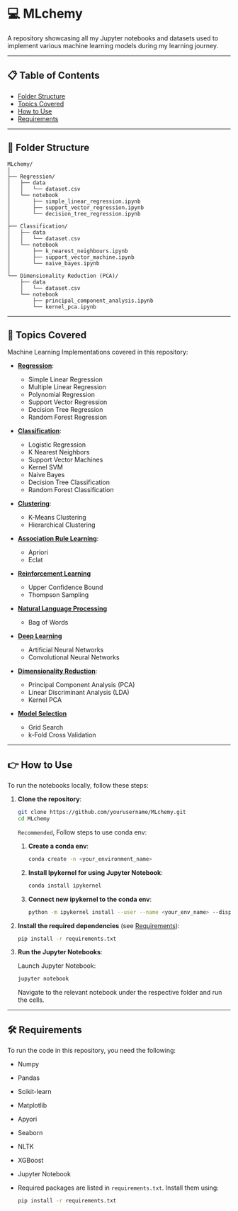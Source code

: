 # 💻 MLchemy

A repository showcasing all my Jupyter notebooks and datasets used to implement various machine learning models during my learning journey.

---

## 📋 Table of Contents

- [Folder Structure](#folder-structure)
- [Topics Covered](#topics-covered)
- [How to Use](#how-to-use)
- [Requirements](#requirements)

---

## 📂 Folder Structure

```
MLchemy/
│
├── Regression/
│   ├── data
│   │   └── dataset.csv
│   └── notebook
│       ├── simple_linear_regression.ipynb
│       ├── support_vector_regression.ipynb
│       └── decision_tree_regression.ipynb
│
├── Classification/
│   ├── data
│   │   └── dataset.csv
│   └── notebook
│       ├── k_nearest_neighbours.ipynb
│       ├── support_vector_machine.ipynb
│       └── naive_bayes.ipynb
│
└── Dimensionality Reduction (PCA)/
    ├── data
    │   └── dataset.csv
    └── notebook
        ├── principal_component_analysis.ipynb
        └── kernel_pca.ipynb
```

---

## 📎 Topics Covered

Machine Learning Implementations covered in this repository:

- **[Regression](./Regression/)**: 
   - Simple Linear Regression
   - Multiple Linear Regression
   - Polynomial Regression
   - Support Vector Regression
   - Decision Tree Regression
   - Random Forest Regression

- **[Classification](./Classification/)**: 
   - Logistic Regression
   - K Nearest Neighbors 
   - Support Vector Machines
   - Kernel SVM
   - Naive Bayes
   - Decision Tree Classification
   - Random Forest Classification

- **[Clustering](./Clustering/)**: 
   - K-Means Clustering
   - Hierarchical Clustering

- **[Association Rule Learning](./Association%20Rule%20Learning/)**:
   - Apriori
   - Eclat

- **[Reinforcement Learning](./Reinforcement%20Learning/)**
   - Upper Confidence Bound
   - Thompson Sampling

- **[Natural Language Processing](./Natural%20Language%20Processing/)**
   - Bag of Words

- **[Deep Learning](./Deep%20Learning/)**
   - Artificial Neural Networks
   - Convolutional Neural Networks

- **[Dimensionality Reduction](./PCA/)**: 
   - Principal Component Analysis (PCA)
   - Linear Discriminant Analysis (LDA)
   - Kernel PCA

- **[Model Selection](./Model%20Selection/)**
   - Grid Search
   - k-Fold Cross Validation

---

## 👉 How to Use

To run the notebooks locally, follow these steps:

1. **Clone the repository**:

   ```bash
   git clone https://github.com/yourusername/MLchemy.git
   cd MLchemy
   ```

   `Recommended`, Follow steps to use conda env:

   1. **Create a conda env**: 

      ```bash
      conda create -n <your_environment_name>
      ```

   2. **Install Ipykernel for using Jupyter Notebook**:

      ```bash
      conda install ipykernel
      ```

   3. **Connect new ipykernel to the conda env**:

      ```bash
      python -m ipykernel install --user --name <your_env_name> --display-name "<new_name_for_your_kernel"
      ```

2. **Install the required dependencies** (see [Requirements](#requirements)):

   ```bash
   pip install -r requirements.txt
   ```

3. **Run the Jupyter Notebooks**:

   Launch Jupyter Notebook:

   ```bash
   jupyter notebook
   ```

   Navigate to the relevant notebook under the respective folder and run the cells.

---

## 🛠️ Requirements

To run the code in this repository, you need the following:

- Numpy
- Pandas 
- Scikit-learn
- Matplotlib
- Apyori
- Seaborn
- NLTK
- XGBoost
- Jupyter Notebook
- Required packages are listed in `requirements.txt`. Install them using:

  ```bash
  pip install -r requirements.txt
  ```
